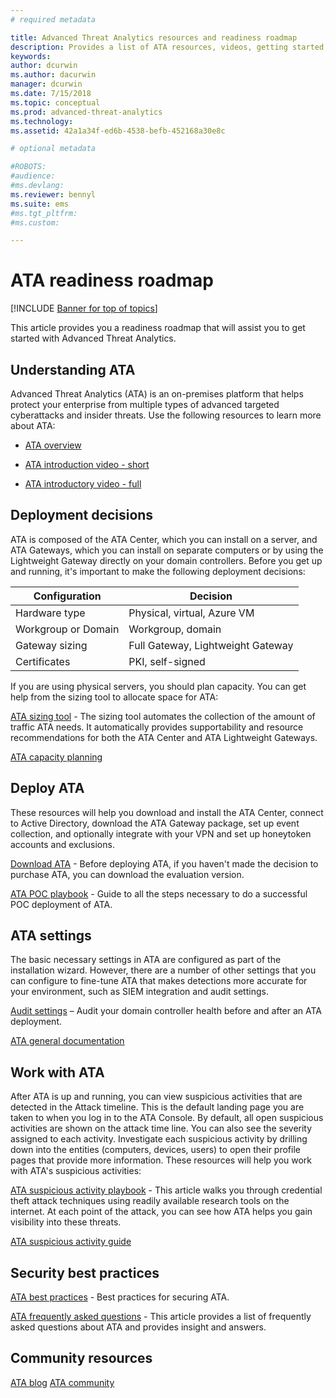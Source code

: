 ```yaml
---
# required metadata

title: Advanced Threat Analytics resources and readiness roadmap
description: Provides a list of ATA resources, videos, getting started, deployment and readiness roadmap links.
keywords:
author: dcurwin
ms.author: dacurwin
manager: dcurwin
ms.date: 7/15/2018
ms.topic: conceptual
ms.prod: advanced-threat-analytics
ms.technology:
ms.assetid: 42a1a34f-ed6b-4538-befb-452168a30e8c

# optional metadata

#ROBOTS:
#audience:
#ms.devlang:
ms.reviewer: bennyl
ms.suite: ems
#ms.tgt_pltfrm:
#ms.custom:

---
```


# ATA readiness roadmap

[!INCLUDE [Banner for top of topics](includes/banner.md)]

This article provides you a readiness roadmap that will assist you to get started with Advanced Threat Analytics.

## Understanding ATA

Advanced Threat Analytics (ATA) is an on-premises platform that helps protect your enterprise from multiple types of advanced targeted cyberattacks and insider threats. Use the following resources to learn more about ATA:

- [ATA overview](what-is-ata.md)

- [ATA introduction video - short](https://aka.ms/ATAShort)

- [ATA introductory video - full](https://aka.ms/ATAVideo)

## Deployment decisions

ATA is composed of the ATA Center, which you can install on a server, and ATA Gateways, which you can install on separate computers or by using the Lightweight Gateway directly on your domain controllers. Before you get up and running, it's important to make the following deployment decisions:

|Configuration | Decision |
|----|----|
|Hardware type|Physical, virtual, Azure VM|
|Workgroup or Domain|Workgroup, domain|
|Gateway sizing|Full Gateway, Lightweight Gateway|
|Certificates|PKI, self-signed|

If you are using physical servers, you should plan capacity. You can get help from the sizing tool to allocate space for ATA:

[ATA sizing tool](ata-capacity-planning.md) - The sizing tool automates the collection of the amount of traffic ATA needs. It automatically provides supportability and resource recommendations for both the ATA Center and ATA Lightweight Gateways.

[ATA capacity planning](ata-capacity-planning.md)

## Deploy ATA

These resources will help you download and install the ATA Center, connect to Active Directory, download the ATA Gateway package, set up event collection, and optionally integrate with your VPN and set up honeytoken accounts and exclusions.

[Download ATA](https://aka.ms/ataeval) - Before deploying ATA, if you haven't made the decision to purchase ATA, you can download the evaluation version.

[ATA POC playbook](https://aka.ms/ataplaybook) - Guide to all the steps necessary to do a successful POC deployment of ATA.

## ATA settings

The basic necessary settings in ATA are configured as part of the installation wizard. However, there are a number of other settings that you can configure to fine-tune ATA that makes detections more accurate for your environment, such as SIEM integration and audit settings.

[Audit settings](https://ciberesponce.com/azure-atp-advanced-audit-policies/) – Audit your domain controller health before and after an ATA deployment.

[ATA general documentation](index.yml)

## Work with ATA

After ATA is up and running, you can view suspicious activities that are detected in the Attack timeline. This is the default landing page you are taken to when you log in to the ATA Console. By default, all open suspicious activities are shown on the attack time line. You can also see the severity assigned to each activity. Investigate each suspicious activity by drilling down into the entities (computers, devices, users) to open their profile pages that provide more information. These resources will help you work with ATA's suspicious activities:

[ATA suspicious activity playbook](/samples/browse/?redirectedfrom=TechNet-Gallery) - This article walks you through credential theft attack techniques using readily available research tools on the internet. At each point of the attack, you can see how ATA helps you gain visibility into these threats.

[ATA suspicious activity guide](suspicious-activity-guide.md)

## Security best practices

[ATA best practices](https://aka.ms/atasecbestpractices) - Best practices for securing ATA.

[ATA frequently asked questions](ata-technical-faq.yml) - This article provides a list of frequently asked questions about ATA and provides insight and answers.

## Community resources

[ATA blog](https://aka.ms/ATABlog)
[ATA community](https://aka.ms/ATACommunity)
